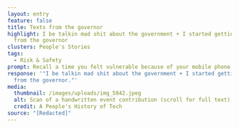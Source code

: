 ```yaml
---
layout: entry
feature: false
title: Texts from the governor
highlight: I be talkin mad shit about the government + I started getting texts
  from the governor
clusters: People's Stories
tags:
  - Risk & Safety
prompt: Recall a time you felt vulnerable because of your mobile phone.
response: '"I be talkin mad shit about the government + I started getting texts
  from the governor."'
media:
  thumbnail: /images/uploads/img_5842.jpeg
  alt: Scan of a handwritten event contribution (scroll for full text)
  credit: A People's History of Tech
source: "[Redacted]"
---
```


